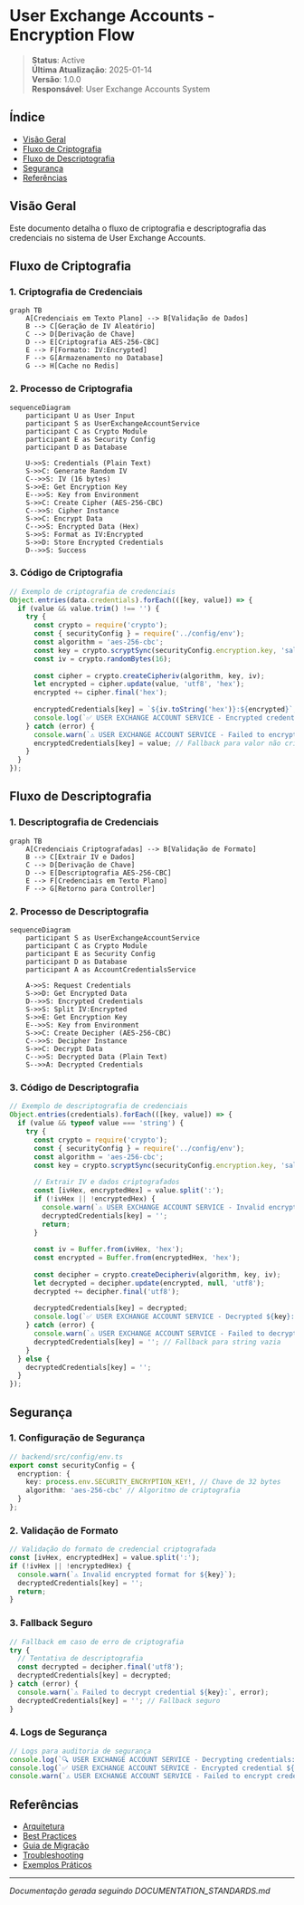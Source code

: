 # User Exchange Accounts - Encryption Flow

> **Status**: Active  
> **Última Atualização**: 2025-01-14  
> **Versão**: 1.0.0  
> **Responsável**: User Exchange Accounts System  

## Índice

- [Visão Geral](#visão-geral)
- [Fluxo de Criptografia](#fluxo-de-criptografia)
- [Fluxo de Descriptografia](#fluxo-de-descriptografia)
- [Segurança](#segurança)
- [Referências](#referências)

## Visão Geral

Este documento detalha o fluxo de criptografia e descriptografia das credenciais no sistema de User Exchange Accounts.

## Fluxo de Criptografia

### 1. Criptografia de Credenciais

```mermaid
graph TB
    A[Credenciais em Texto Plano] --> B[Validação de Dados]
    B --> C[Geração de IV Aleatório]
    C --> D[Derivação de Chave]
    D --> E[Criptografia AES-256-CBC]
    E --> F[Formato: IV:Encrypted]
    F --> G[Armazenamento no Database]
    G --> H[Cache no Redis]
```

### 2. Processo de Criptografia

```mermaid
sequenceDiagram
    participant U as User Input
    participant S as UserExchangeAccountService
    participant C as Crypto Module
    participant E as Security Config
    participant D as Database
    
    U->>S: Credentials (Plain Text)
    S->>C: Generate Random IV
    C-->>S: IV (16 bytes)
    S->>E: Get Encryption Key
    E-->>S: Key from Environment
    S->>C: Create Cipher (AES-256-CBC)
    C-->>S: Cipher Instance
    S->>C: Encrypt Data
    C-->>S: Encrypted Data (Hex)
    S->>S: Format as IV:Encrypted
    S->>D: Store Encrypted Credentials
    D-->>S: Success
```

### 3. Código de Criptografia

```typescript
// Exemplo de criptografia de credenciais
Object.entries(data.credentials).forEach(([key, value]) => {
  if (value && value.trim() !== '') {
    try {
      const crypto = require('crypto');
      const { securityConfig } = require('../config/env');
      const algorithm = 'aes-256-cbc';
      const key = crypto.scryptSync(securityConfig.encryption.key, 'salt', 32);
      const iv = crypto.randomBytes(16);
      
      const cipher = crypto.createCipheriv(algorithm, key, iv);
      let encrypted = cipher.update(value, 'utf8', 'hex');
      encrypted += cipher.final('hex');
      
      encryptedCredentials[key] = `${iv.toString('hex')}:${encrypted}`;
      console.log(`✅ USER EXCHANGE ACCOUNT SERVICE - Encrypted credential ${key}`);
    } catch (error) {
      console.warn(`⚠️ USER EXCHANGE ACCOUNT SERVICE - Failed to encrypt credential ${key}:`, error);
      encryptedCredentials[key] = value; // Fallback para valor não criptografado
    }
  }
});
```

## Fluxo de Descriptografia

### 1. Descriptografia de Credenciais

```mermaid
graph TB
    A[Credenciais Criptografadas] --> B[Validação de Formato]
    B --> C[Extrair IV e Dados]
    C --> D[Derivação de Chave]
    D --> E[Descriptografia AES-256-CBC]
    E --> F[Credenciais em Texto Plano]
    F --> G[Retorno para Controller]
```

### 2. Processo de Descriptografia

```mermaid
sequenceDiagram
    participant S as UserExchangeAccountService
    participant C as Crypto Module
    participant E as Security Config
    participant D as Database
    participant A as AccountCredentialsService
    
    A->>S: Request Credentials
    S->>D: Get Encrypted Data
    D-->>S: Encrypted Credentials
    S->>S: Split IV:Encrypted
    S->>E: Get Encryption Key
    E-->>S: Key from Environment
    S->>C: Create Decipher (AES-256-CBC)
    C-->>S: Decipher Instance
    S->>C: Decrypt Data
    C-->>S: Decrypted Data (Plain Text)
    S-->>A: Decrypted Credentials
```

### 3. Código de Descriptografia

```typescript
// Exemplo de descriptografia de credenciais
Object.entries(credentials).forEach(([key, value]) => {
  if (value && typeof value === 'string') {
    try {
      const crypto = require('crypto');
      const { securityConfig } = require('../config/env');
      const algorithm = 'aes-256-cbc';
      const key = crypto.scryptSync(securityConfig.encryption.key, 'salt', 32);
      
      // Extrair IV e dados criptografados
      const [ivHex, encryptedHex] = value.split(':');
      if (!ivHex || !encryptedHex) {
        console.warn(`⚠️ USER EXCHANGE ACCOUNT SERVICE - Invalid encrypted format for ${key}`);
        decryptedCredentials[key] = '';
        return;
      }
      
      const iv = Buffer.from(ivHex, 'hex');
      const encrypted = Buffer.from(encryptedHex, 'hex');
      
      const decipher = crypto.createDecipheriv(algorithm, key, iv);
      let decrypted = decipher.update(encrypted, null, 'utf8');
      decrypted += decipher.final('utf8');
      
      decryptedCredentials[key] = decrypted;
      console.log(`✅ USER EXCHANGE ACCOUNT SERVICE - Decrypted ${key}: ${decrypted}`);
    } catch (error) {
      console.warn(`⚠️ USER EXCHANGE ACCOUNT SERVICE - Failed to decrypt credential ${key}:`, error);
      decryptedCredentials[key] = ''; // Fallback para string vazia
    }
  } else {
    decryptedCredentials[key] = '';
  }
});
```

## Segurança

### 1. Configuração de Segurança

```typescript
// backend/src/config/env.ts
export const securityConfig = {
  encryption: {
    key: process.env.SECURITY_ENCRYPTION_KEY!, // Chave de 32 bytes
    algorithm: 'aes-256-cbc' // Algoritmo de criptografia
  }
};
```

### 2. Validação de Formato

```typescript
// Validação do formato de credencial criptografada
const [ivHex, encryptedHex] = value.split(':');
if (!ivHex || !encryptedHex) {
  console.warn(`⚠️ Invalid encrypted format for ${key}`);
  decryptedCredentials[key] = '';
  return;
}
```

### 3. Fallback Seguro

```typescript
// Fallback em caso de erro de criptografia
try {
  // Tentativa de descriptografia
  const decrypted = decipher.final('utf8');
  decryptedCredentials[key] = decrypted;
} catch (error) {
  console.warn(`⚠️ Failed to decrypt credential ${key}:`, error);
  decryptedCredentials[key] = ''; // Fallback seguro
}
```

### 4. Logs de Segurança

```typescript
// Logs para auditoria de segurança
console.log(`🔍 USER EXCHANGE ACCOUNT SERVICE - Decrypting credentials:`, credentials);
console.log(`✅ USER EXCHANGE ACCOUNT SERVICE - Encrypted credential ${key}`);
console.warn(`⚠️ USER EXCHANGE ACCOUNT SERVICE - Failed to encrypt credential ${key}:`, error);
```

## Referências

- [Arquitetura](../internal-implementation/01-architecture.md)
- [Best Practices](../internal-implementation/02-best-practices.md)
- [Guia de Migração](../internal-implementation/03-migration-guide.md)
- [Troubleshooting](../internal-implementation/04-troubleshooting.md)
- [Exemplos Práticos](../internal-implementation/05-examples.md)

---
*Documentação gerada seguindo DOCUMENTATION_STANDARDS.md*
